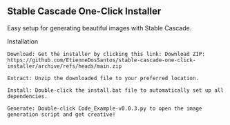 ## Stable Cascade One-Click Installer

Easy setup for generating beautiful images with Stable Cascade.

Installation

    Download: Get the installer by clicking this link: Download ZIP: https://github.com/EtienneDosSantos/stable-cascade-one-click-installer/archive/refs/heads/main.zip

    Extract: Unzip the downloaded file to your preferred location.

    Install: Double-click the install.bat file to automatically set up all dependencies.

    Generate: Double-click Code_Example-v0.0.3.py to open the image generation script and get creative!
    
